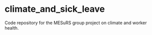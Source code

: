 # climate_and_sick_leave
Code repository for the MESuRS group project on climate and worker health.
